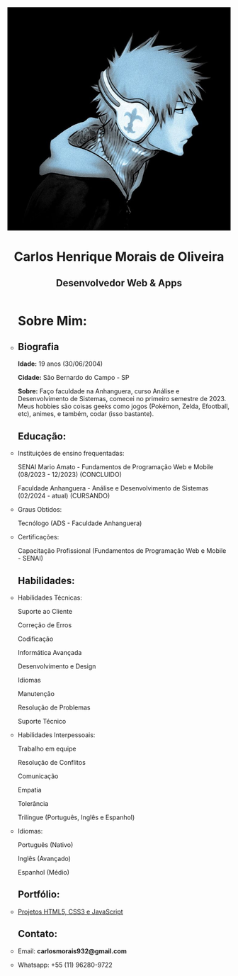 <html lang="pt-br">
<head>
    <meta charset="UTF-8">
    <meta name="viewport" content="width=device-width, initial-scale=1.0">
    <title>Carlos Henrique - Portfólio</title>
    <link rel="stylesheet" href="css/style.css">
    <link rel="icon" type="image/x-icon" href="images/favicon.ico">
</head>
<body>
    <header>
        <img src="images/foto_perfil.jpg" alt="Foto de Perfil">
        <h1 class="head">Carlos Henrique Morais de Oliveira</h1>
            <h2 class="head">Desenvolvedor Web & Apps</h2>
    </header>
    <ul style="list-style-type:circle;">
        <h1>Sobre Mim:</h1>
            <li><h2>Biografia</h2>
            <p><strong>Idade:</strong> 19 anos (30/06/2004)</p>
            <p><strong>Cidade:</strong> São Bernardo do Campo - SP</p>
            <p><strong>Sobre:</strong> Faço faculdade na Anhanguera, curso Análise e Desenvolvimento de Sistemas, comecei no primeiro semestre de 2023. Meus hobbies são coisas geeks como jogos (Pokémon, Zelda, Efootball, etc), animes, e também, codar (isso bastante).</p></li>
        <h2>Educação:</h2>
            <li><p>Instituições de ensino frequentadas:
                <p>SENAI Mario Amato - Fundamentos de Programação Web e Mobile <br> (08/2023 - 12/2023) (CONCLUIDO)</p>
                <p>Faculdade Anhanguera - Análise e Desenvolvimento de Sistemas <br> (02/2024 - atual) (CURSANDO)</p>
            </p></li>
            <li><p>Graus Obtidos:</p> 
                <p>Tecnólogo (ADS - Faculdade Anhanguera)</p></li>
            <li><p>Certificações: 
                <p>Capacitação Profissional (Fundamentos de Programação Web e Mobile - SENAI)
            </p>
        <h2>Habilidades:</h2>
            <li><p>Habilidades Técnicas:
                <p>Suporte ao Cliente</p>
                <p>Correção de Erros</p>
                <p>Codificação</p>
                <p>Informática Avançada</p>
                <p>Desenvolvimento e Design</p>
                <p>Idiomas</p>
                <p>Manutenção</p>
                <p>Resolução de Problemas</p>
                <p>Suporte Técnico</p></p></li>
            <li><p>Habilidades Interpessoais: 
                <p>Trabalho em equipe</p>
                <p>Resolução de Conflitos</p>
                <p>Comunicação</p>
                <p>Empatia</p>
                <p>Tolerância</p>
                <p>Trilíngue (Português, Inglês e Espanhol)</p>
            </p></li>
            <li><p>Idiomas:
                <p>Português (Nativo)</p>
                <p>Inglês (Avançado)</p>
                <p>Espanhol (Médio)</p>
            </p></li>
        <h2>Portfólio:</h2>
            <li><p><a href="https://github.com/carloshenriquemorais" target="_blank">Projetos HTML5, CSS3 e JavaScript</a></p></li>
        <h2>Contato:</h2>
            <li><p>Email: <strong>carlosmorais932@gmail.com</strong></p></li>
            <li><p>Whatsapp: +55 (11) 96280-9722</p></li>
